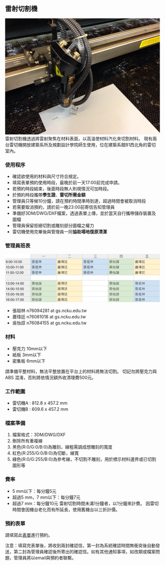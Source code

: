 ## 雷射切割機
![laser_cutter](/assets/img/hardware/laser-cutter.jpg)
雷射切割機透過將雷射聚焦在材料表面，以高溫使材料汽化來切割材料。
現有兩台雷切機開放建築系所及規劃設計學院師生使用，位在建築系館B1西北角的雷切室內。

### 使用程序
* 確認欲使用的材料與尺寸符合規定。
* 填寫表單預約使用時段，最晚於前一天17:00前完成申請。
* 若預約時段結束，後面時段無人則視情況可加時段。
* 於預約時段攜帶**學生證**、**雷切所需金額**
* 管理員只等候10分鐘，請在預約時間準時到達，超過時間會被取消時段
* 若需要取消預約，請於前一晚23:00前寄信告知管理員
* 準備好3DM/DWG/DXF檔案，透過表單上傳，並於當天自行攜帶儲存裝置及圖檔
* 管理員保留拒絕切割或雕刻部分圖檔之權力
* 雷切機使用完畢後與管理員一同**協助場地復原清潔**


### 管理員班表
![shift_time](/assets/img/about/shift_time_latest.jpg)
* 張祖林 n76094281 at gs.ncku.edu.tw
* 蕭瑋廷 n76081018 at gs.ncku.edu.tw 
* 吳怡諄 n76084155 at gs.ncku.edu.tw

### 材料 
* 壓克力 10mm以下
* 紙板 3mm以下
* 密集板 6mm以下

請準備平整材料，無法平整放置在平台上的材料將無法切割。
切記勿將壓克力與 ABS 混淆，否則將依情況額外收清理費500元。

### 工作範圍 
* 雷切機A : 812.8 x 457.2 mm
* 雷切機B : 609.6 x 457.2 mm 

### 檔案準備
1. 檔案格式：3DM/DWG/DXF
2. 刪除所有重複線
3. 黑色(R:0/G:0/B:0)為雕刻，線粗需調成想雕刻的寬度
4. 紅色(R:255/G:0/B:0)為切斷，線寬
5. 綠色(R:0/G:255/B:0)為參考線，不切割不雕刻，用於標示材料邊界或已切割圖形等

### 費率
* 5 mm以下：每分鐘5元
* 超過5 mm，7 mm以下：每分鐘7元
* 超過7 mm：每分鐘10元
雷射切割時間未滿1分鐘者，以1分鐘來計費。
因雷切時間會因機台老化而有所延長，使用舊機台以三折計價。

### 預約表單
請填寫此[表單](https://docs.google.com/forms/d/e/1FAIpQLSfb7LfBw3krto0ne0Xhq992D16tcGEgtaDMYD9pogVkKNA3yg/viewform?vc=0&c=0&w=1&flr=0)進行預約。

注意：填寫完表單後，將收到兩封確認信，第一封為系統確認時間無衝突後自動發送，第二封為管理員確認後所寄出的確認信。如有其他通知事項，如改期或檔案問題，管理員將以email與預約者聯繫。